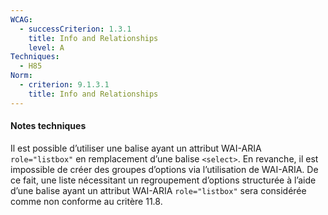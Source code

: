 ```yaml
---
WCAG:
  - successCriterion: 1.3.1
    title: Info and Relationships
    level: A
Techniques:
  - H85
Norm:
  - criterion: 9.1.3.1
    title: Info and Relationships
---
```


#### Notes techniques

Il est possible d’utiliser une balise ayant un attribut WAI-ARIA `role="listbox"` en remplacement d’une balise `<select>`. En revanche, il est impossible de créer des groupes d’options via l’utilisation de WAI-ARIA. De ce fait, une liste nécessitant un regroupement d’options structurée à l’aide d’une balise ayant un attribut WAI-ARIA `role="listbox"` sera considérée comme non conforme au critère 11.8.
